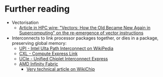 # Further reading

-   Vectorisation
    -   [Article in HPC wire: "Vectors: How the Old Became New Again in Supercomputing" 
         on the re-emergence of vector instructions](https://www.hpcwire.com/2016/09/26/vectors-old-became-new-supercomputing/)
-   Interconnects to link processor packages together, or dies in a package,
    preserving global memory:
    -   [UPI - Intel Ulta Path Interconnect on WikiPedia](https://en.wikipedia.org/wiki/Intel_Ultra_Path_Interconnect)
    -   [CXL - Compute Express Link](https://www.computeexpresslink.org/)
    -   [UCIe - Unified Chiplet Interconnect Express](https://www.uciexpress.org/)
    -   [AMD Infinity Fabric](https://www.amd.com/en/technologies/infinity-architecture)
        -   [Very technical article on WikiChip](https://en.wikichip.org/wiki/amd/infinity_fabric)
